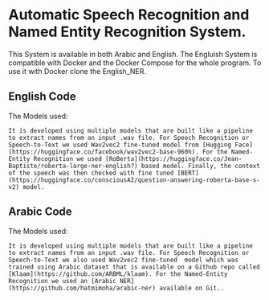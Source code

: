 # Automatic Speech Recognition and Named Entity Recognition System.

This System is available in both Arabic and English. The Engluish System is compatible with Docker and the Docker Compose for the whole program. To use it with Docker clone the English_NER.  
## English Code
The Models used:

```
It is developed using multiple models that are built like a pipeline to extract names from an input .wav file. For Speech Recognition or Speech-to-Text we used Wav2vec2 fine-tuned model from [Hugging Face](https://huggingface.co/facebook/wav2vec2-base-960h). For the Named-Entity Recognition we used [RoBerta](https://huggingface.co/Jean-Baptiste/roberta-large-ner-english?) based model. Finally, the context of the speech was then checked with fine tuned [BERT](https://huggingface.co/consciousAI/question-answering-roberta-base-s-v2) model.

```

## Arabic Code
The Models used:
```
It is developed using multiple models that are built like a pipeline to extract names from an input .wav file. For Speech Recognition or Speech-to-Text we also used Wav2vec2 fine-tuned  model which was trained using Arabic dataset that is available on a Github repo called [Klaam](https://github.com/ARBML/klaam). For the Named-Entity Recognition we used an [Arabic NER](https://github.com/hatmimoha/arabic-ner) available on Git..

```
